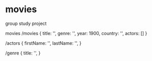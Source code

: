 # movies

group study project

movies
/movies
{
title: '',
genre: '',
year: 1900,
country: '',
actors: []
}

/actors
{
firstName: '',
lastName: '',
}

/genre
{
title: '',
}
